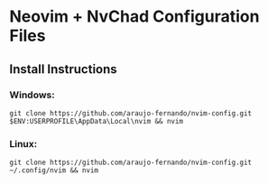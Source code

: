 # Neovim + NvChad Configuration Files


## Install Instructions

### Windows:
```git clone https://github.com/araujo-fernando/nvim-config.git $ENV:USERPROFILE\AppData\Local\nvim && nvim```

### Linux:
```git clone https://github.com/araujo-fernando/nvim-config.git ~/.config/nvim && nvim```

